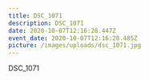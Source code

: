 ```yaml
---
title: DSC_1071
description: DSC_1071
date: 2020-10-07T12:16:28.447Z
event_date: 2020-10-07T12:16:28.485Z
picture: /images/uploads/dsc_1071.jpg
---
```

DSC_1071
